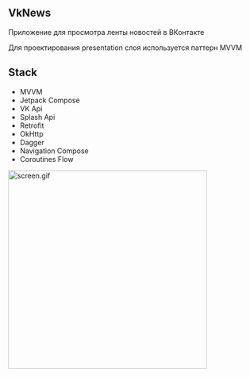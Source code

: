 ## VkNews

Приложение для просмотра ленты новостей в ВКонтакте

Для проектирования presentation слоя используется паттерн MVVM

## Stack

- MVVM
- Jetpack Compose
- VK Api
- Splash Api
- Retrofit
- OkHttp
- Dagger
- Navigation Compose
- Coroutines Flow

<img alt="screen.gif" src=".files%2Fscreen.gif" width="400"/>
